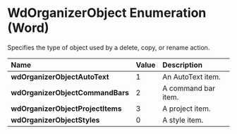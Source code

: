 
# WdOrganizerObject Enumeration (Word)

Specifies the type of object used by a delete, copy, or rename action.



|**Name**|**Value**|**Description**|
|:-----|:-----|:-----|
|**wdOrganizerObjectAutoText**|1|An AutoText item.|
|**wdOrganizerObjectCommandBars**|2|A command bar item.|
|**wdOrganizerObjectProjectItems**|3|A project item.|
|**wdOrganizerObjectStyles**|0|A style item.|
